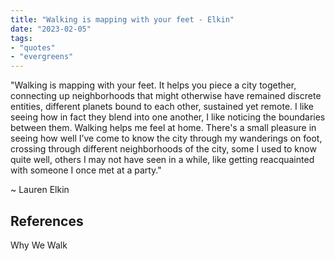 ```yaml
---
title: "Walking is mapping with your feet - Elkin"
date: "2023-02-05"
tags:
- "quotes"
- "evergreens"
---
```


"Walking is mapping with your feet. It helps you piece a city together, connecting up neighborhoods that might otherwise have remained discrete entities, different planets bound to each other, sustained yet remote. I like seeing how in fact they blend into one another, I like noticing the boundaries between them. Walking helps me feel at home. There's a small pleasure in seeing how well I’ve come to know the city through my wanderings on foot, crossing through different neighborhoods of the city, some I used to know quite well, others I may not have seen in a while, like getting reacquainted with someone I once met at a party."

~ Lauren Elkin

## References

Why We Walk​